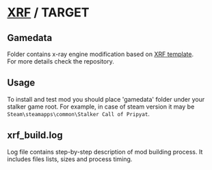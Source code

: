 # [XRF](https://github.com/xray-forge/stalker-xrf-template) / TARGET

## Gamedata

Folder contains x-ray engine modification based on [XRF template](https://github.com/xray-forge/stalker-xrf-template). <br/>
For more details check the repository.

## Usage

To install and test mod you should place 'gamedata' folder under your stalker game root.
For example, in case of steam version it may be `Steam\steamapps\common\Stalker Call of Pripyat`.

## xrf_build.log

Log file contains step-by-step description of mod building process.
It includes files lists, sizes and process timing.
